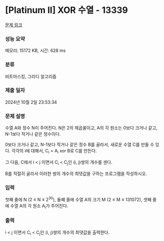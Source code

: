 # [Platinum II] XOR 수열 - 13339 

[문제 링크](https://www.acmicpc.net/problem/13339) 

### 성능 요약

메모리: 15172 KB, 시간: 628 ms

### 분류

비트마스킹, 그리디 알고리즘

### 제출 일자

2024년 10월 2일 23:53:34

### 문제 설명

<p>수열 A와 정수 N이 주어진다. N은 2의 제곱꼴이고, A의 각 원소는 0보다 크거나 같고, N-1보다 작거나 같은 정수이다.</p>

<p>0보다 크거나 같고, N-1보다 작거나 같은 정수 B를 골라서, 새로운 수열 C를 만들 수 있다. 각각의 i에 대해서, C<sub>i</sub> = A<sub>i</sub> xor B로 C를 만든다.</p>

<p>그 다음, C에서 i < j 이면서 C<sub>i</sub> < C<sub>j</sub>인 (i, j)쌍의 개수를 센다.</p>

<p>B를 적절히 골라서 이러한 쌍의 개수의 최댓값을 구하는 프로그램을 작성하시오.</p>

### 입력 

 <p>첫째 줄에 N (2 ≤ N ≤ 2<sup>30</sup>), 둘째 줄에 수열 A의 크기 M (2 ≤ M ≤ 131072), 셋째 줄에 수열 A의 각 원소 A<sub>i</sub>가 주어진다.</p>

### 출력 

 <p>i < j 이면서 C<sub>i</sub> < C<sub>j</sub>인 (i, j)쌍의 개수의 최댓값을 출력한다.</p>

